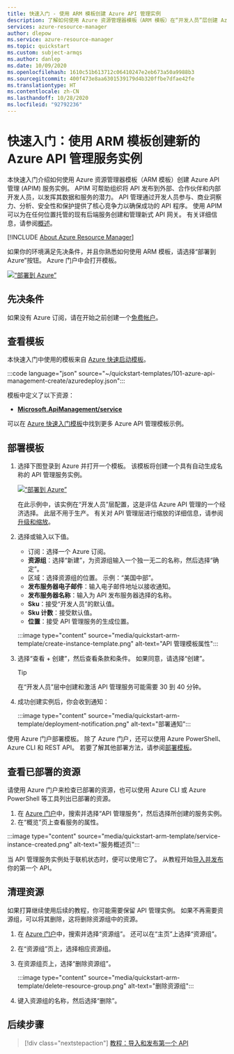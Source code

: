 ```yaml
---
title: 快速入门 - 使用 ARM 模板创建 Azure API 管理实例
description: 了解如何使用 Azure 资源管理器模板（ARM 模板）在“开发人员”层创建 Azure API 管理实例。
services: azure-resource-manager
author: dlepow
ms.service: azure-resource-manager
ms.topic: quickstart
ms.custom: subject-armqs
ms.author: danlep
ms.date: 10/09/2020
ms.openlocfilehash: 1610c51b613712c06410247e2eb673a50a9988b3
ms.sourcegitcommit: 400f473e8aa6301539179d4b320ffbe7dfae42fe
ms.translationtype: HT
ms.contentlocale: zh-CN
ms.lasthandoff: 10/28/2020
ms.locfileid: "92792236"
---
```

# <a name="quickstart-create-a-new-azure-api-management-service-instance-using-an-arm-template"></a>快速入门：使用 ARM 模板创建新的 Azure API 管理服务实例

本快速入门介绍如何使用 Azure 资源管理器模板（ARM 模板）创建 Azure API 管理 (APIM) 服务实例。 APIM 可帮助组织将 API 发布到外部、合作伙伴和内部开发人员，以发挥其数据和服务的潜力。 API 管理通过开发人员参与、商业洞察力、分析、安全性和保护提供了核心竞争力以确保成功的 API 程序。 使用 APIM 可以为在任何位置托管的现有后端服务创建和管理新式 API 网关。 有关详细信息，请参阅[概述](api-management-key-concepts.md)。

[!INCLUDE [About Azure Resource Manager](../../includes/resource-manager-quickstart-introduction.md)]

如果你的环境满足先决条件，并且你熟悉如何使用 ARM 模板，请选择“部署到 Azure”按钮。 Azure 门户中会打开模板。

[![“部署到 Azure”](../media/template-deployments/deploy-to-azure.svg)](https://portal.azure.com/#create/Microsoft.Template/uri/https%3A%2F%2Fraw.githubusercontent.com%2FAzure%2Fazure-quickstart-templates%2Fmaster%2F101-azure-api-management-create%2Fazuredeploy.json)

## <a name="prerequisites"></a>先决条件

如果没有 Azure 订阅，请在开始之前创建一个[免费帐户](https://azure.microsoft.com/free/?WT.mc_id=A261C142F)。

## <a name="review-the-template"></a>查看模板

本快速入门中使用的模板来自 [Azure 快速启动模板](https://azure.microsoft.com/resources/templates/101-azure-api-management-create/)。

:::code language="json" source="~/quickstart-templates/101-azure-api-management-create/azuredeploy.json":::

模板中定义了以下资源：

- **[Microsoft.ApiManagement/service](/azure/templates/microsoft.apimanagement/service)**

可以在 [Azure 快速入门模板](https://azure.microsoft.com/resources/templates/?resourceType=Microsoft.Apimanagement&pageNumber=1&sort=Popular)中找到更多 Azure API 管理模板示例。

## <a name="deploy-the-template"></a>部署模板

1. 选择下图登录到 Azure 并打开一个模板。 该模板将创建一个具有自动生成名称的 API 管理服务实例。

    [![“部署到 Azure”](../media/template-deployments/deploy-to-azure.svg)](https://portal.azure.com/#create/Microsoft.Template/uri/https%3A%2F%2Fraw.githubusercontent.com%2FAzure%2Fazure-quickstart-templates%2Fmaster%2F101-azure-api-management-create%2Fazuredeploy.json)

    在此示例中，该实例在“开发人员”层配置，这是评估 Azure API 管理的一个经济选择。 此层不用于生产。 有关对 API 管理层进行缩放的详细信息，请参阅[升级和缩放](upgrade-and-scale.md)。

1. 选择或输入以下值。
    - 订阅：选择一个 Azure 订阅。
    - **资源组**：选择“新建”，为资源组输入一个独一无二的名称，然后选择“确定”。 
    - 区域：选择资源组的位置。 示例：“美国中部”。
    - **发布服务器电子邮件**：输入电子邮件地址以接收通知。
    - **发布服务器名称**：输入为 API 发布服务器选择的名称。
    - **Sku**：接受“开发人员”的默认值。
    - **Sku 计数**：接受默认值。
    - **位置**：接受 API 管理服务的生成位置。

    :::image type="content" source="media/quickstart-arm-template/create-instance-template.png" alt-text="API 管理模板属性":::

1. 选择“查看 + 创建”，然后查看条款和条件。 如果同意，请选择“创建”。

    > [!TIP]
    >  在“开发人员”层中创建和激活 API 管理服务可能需要 30 到 40 分钟。

1. 成功创建实例后，你会收到通知：

    :::image type="content" source="media/quickstart-arm-template/deployment-notification.png" alt-text="部署通知":::

 使用 Azure 门户部署模板。 除了 Azure 门户，还可以使用 Azure PowerShell、Azure CLI 和 REST API。 若要了解其他部署方法，请参阅[部署模板](../azure-resource-manager/templates/deploy-cli.md)。

## <a name="review-deployed-resources"></a>查看已部署的资源

请使用 Azure 门户来检查已部署的资源，也可以使用 Azure CLI 或 Azure PowerShell 等工具列出已部署的资源。

1. 在 [Azure 门户](https://portal.azure.com)中，搜索并选择“API 管理服务”，然后选择所创建的服务实例。
1. 在“概览”页上查看服务的属性。

:::image type="content" source="media/quickstart-arm-template/service-instance-created.png" alt-text="服务概述页":::

当 API 管理服务实例处于联机状态时，便可以使用它了。 从教程开始[导入并发布](import-and-publish.md)你的第一个 API。

## <a name="clean-up-resources"></a>清理资源

如果打算继续使用后续的教程，你可能需要保留 API 管理实例。 如果不再需要资源组，可以将其删除，这将删除资源组中的资源。

1. 在 [Azure 门户](https://portal.azure.com)中，搜索并选择“资源组”。 还可以在“主页”上选择“资源组”。
1. 在“资源组”页上，选择相应资源组。
1. 在资源组页上，选择“删除资源组”。

    :::image type="content" source="media/quickstart-arm-template/delete-resource-group.png" alt-text="删除资源组":::
1. 键入资源组的名称，然后选择“删除”。

## <a name="next-steps"></a>后续步骤

> [!div class="nextstepaction"]
> [教程：导入和发布第一个 API](import-and-publish.md)
